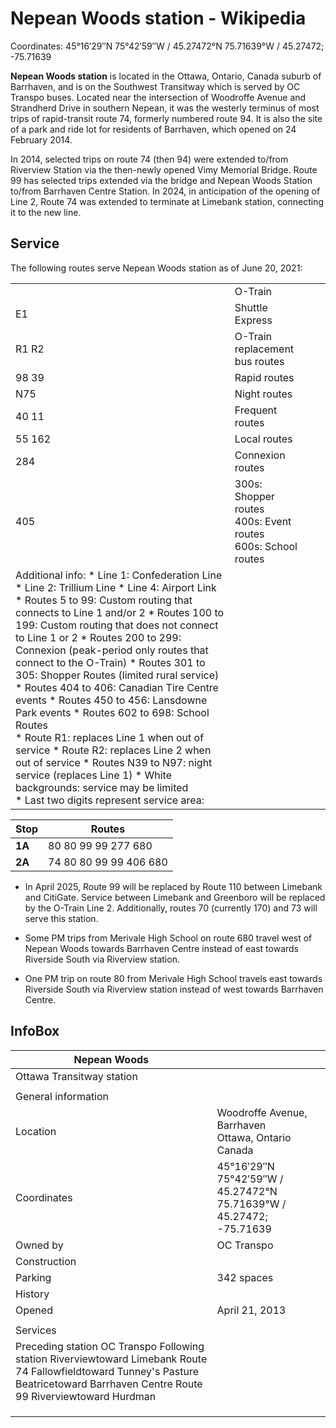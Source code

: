 # Nepean Woods station - Wikipedia

Coordinates: 45°16′29″N 75°42′59″W﻿ / ﻿45.27472°N 75.71639°W﻿ / 45.27472; -75.71639     

**Nepean Woods station** is located in the Ottawa, Ontario, Canada suburb of Barrhaven, and is on the Southwest Transitway which is served by OC Transpo buses. Located near the intersection of Woodroffe Avenue and Strandherd Drive in southern Nepean, it was the westerly terminus of most trips of rapid-transit route 74, formerly numbered route 94. It is also the site of a park and ride lot for residents of Barrhaven, which opened on 24 February 2014. 

In 2014, selected trips on route 74 (then 94) were extended to/from Riverview Station via the then-newly opened Vimy Memorial Bridge. Route 99 has selected trips extended via the bridge and Nepean Woods Station to/from Barrhaven Centre Station. In 2024, in anticipation of the opening of Line 2, Route 74 was extended to terminate at Limebank station, connecting it to the new line. 

## Service

The following routes serve Nepean Woods station as of June 20, 2021: 

|  | | | |
| --- | --- | --- | --- |
|  | O-Train |
| E1 | Shuttle Express |
| R1   R2 | O-Train replacement bus routes |
| 98   39 | Rapid routes |
| N75 | Night routes |
| 40   11 | Frequent routes |
| 55   162 | Local routes |
| 284 | Connexion routes |
| 405 | 300s: Shopper routes<br>400s: Event routes<br>600s: School routes |
| Additional info: * Line 1: Confederation Line * Line 2: Trillium Line * Line 4: Airport Link<br> * Routes 5 to 99: Custom routing that connects to Line 1 and/or 2 * Routes 100 to 199: Custom routing that does not connect to Line 1 or 2 * Routes 200 to 299: Connexion (peak-period only routes that connect to the O-Train) * Routes 301 to 305: Shopper Routes (limited rural service) * Routes 404 to 406: Canadian Tire Centre events * Routes 450 to 456: Lansdowne Park events * Routes 602 to 698: School Routes<br> * Route R1: replaces Line 1 when out of service * Route R2: replaces Line 2 when out of service * Routes N39 to N97: night service (replaces Line 1) * White backgrounds: service may be limited<br> * Last two digits represent service area: | |

| Stop | Routes |
| --- | --- |
| **1A** | 80   80   99   99   277   680 |
| **2A** | 74   80   80   99   99   406   680 |

* In April 2025, Route 99 will be replaced by Route 110 between Limebank and CitiGate. Service between Limebank and Greenboro will be replaced by the O-Train Line 2. Additionally, routes 70 (currently 170) and 73 will serve this station.

* Some PM trips from Merivale High School on route 680 travel west of Nepean Woods towards Barrhaven Centre instead of east towards Riverside South via Riverview station.
* One PM trip on route 80 from Merivale High School travels east towards Riverside South via Riverview station instead of west towards Barrhaven Centre.

## InfoBox

| Nepean Woods | |
| --- | --- |
| Ottawa Transitway station | |
|  | |
| General information | |
| Location | Woodroffe Avenue, Barrhaven<br>Ottawa, Ontario<br>Canada |
| Coordinates | 45°16′29″N 75°42′59″W﻿ / ﻿45.27472°N 75.71639°W﻿ / 45.27472; -75.71639 |
| Owned by | OC Transpo |
| Construction | |
| Parking | 342 spaces |
| History | |
| Opened | April 21, 2013 |
|  | |
| Services | |
| Preceding station   OC Transpo Following station   Riverviewtoward Limebank  Route 74  Fallowfieldtoward Tunney's Pasture  Beatricetoward Barrhaven Centre  Route 99  Riverviewtoward Hurdman | |
|  | |
|  | |
|  | |